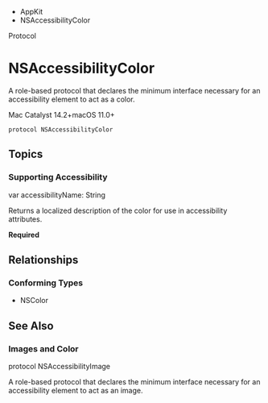 

- AppKit
-  NSAccessibilityColor 

Protocol

# NSAccessibilityColor

A role-based protocol that declares the minimum interface necessary for an accessibility element to act as a color.

Mac Catalyst 14.2+macOS 11.0+

``` source
protocol NSAccessibilityColor
```

## Topics

### Supporting Accessibility

var accessibilityName: String

Returns a localized description of the color for use in accessibility attributes.

**Required**

## Relationships

### Conforming Types

- NSColor

## See Also

### Images and Color

protocol NSAccessibilityImage

A role-based protocol that declares the minimum interface necessary for an accessibility element to act as an image.

